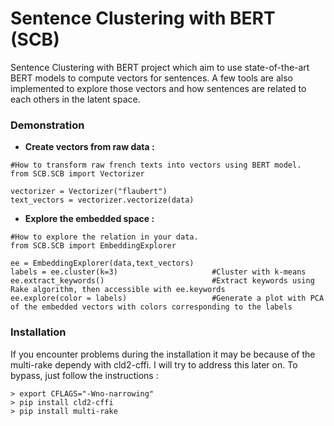 # Sentence Clustering with BERT (SCB)

Sentence Clustering with BERT project which aim to use state-of-the-art BERT models to compute vectors for sentences. A few tools are also implemented to explore those vectors and how sentences are related to each others in the latent space. 

### Demonstration 

- **Create vectors from raw data :**

```
#How to transform raw french texts into vectors using BERT model. 
from SCB.SCB import Vectorizer

vectorizer = Vectorizer("flaubert")
text_vectors = vectorizer.vectorize(data)
```

- **Explore the embedded space :**
```
#How to explore the relation in your data. 
from SCB.SCB import EmbeddingExplorer

ee = EmbeddingExplorer(data,text_vectors)
labels = ee.cluster(k=3)                     #Cluster with k-means 
ee.extract_keywords()                        #Extract keywords using Rake algorithm, then accessible with ee.keywords
ee.explore(color = labels)                   #Generate a plot with PCA of the embedded vectors with colors corresponding to the labels 
```

### Installation 

If you encounter problems during the installation it may be because of the multi-rake dependy with cld2-cffi. I will try to address this later on. To bypass, just follow the instructions : 

```
> export CFLAGS="-Wno-narrowing"
> pip install cld2-cffi
> pip install multi-rake
```
